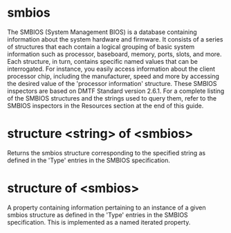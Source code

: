 # smbios

The SMBIOS (System Management BIOS) is a database containing information about the system hardware and firmware. It consists of a series of structures that each contain a logical grouping of basic system information such as processor, baseboard, memory, ports, slots, and more. Each structure, in turn, contains specific named values that can be interrogated. For instance, you easily access information about the client processor chip, including the manufacturer, speed and more by accessing the desired value of the &#39;processor information&#39; structure. These SMBIOS inspectors are based on DMTF Standard version 2.6.1. For a complete listing of the SMBIOS structures and the strings used to query them, refer to the SMBIOS inspectors in the Resources section at the end of this guide.

# structure &lt;string&gt; of &lt;smbios&gt;

Returns the smbios structure corresponding to the specified string as defined in the &#39;Type&#39; entries in the SMBIOS specification.

# structure of &lt;smbios&gt;

A property containing information pertaining to an instance of a given smbios structure as defined in the &#39;Type&#39; entries in the SMBIOS specification. This is implemented as a named iterated property.
